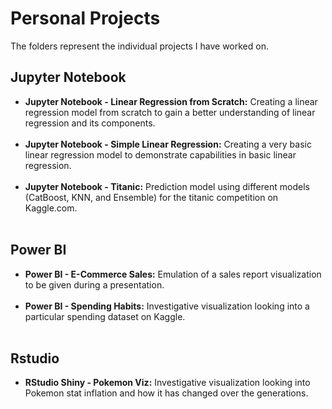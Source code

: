 <h1>Personal Projects</h1>
The folders represent the individual projects I have worked on.

<h2>Jupyter Notebook</h2>
<ul>
<li><b>Jupyter Notebook - Linear Regression from Scratch:</b> Creating a linear regression model from scratch to gain a better understanding of linear regression and its components.</li> <br>
<li><b>Jupyter Notebook - Simple Linear Regression:</b> Creating a very basic linear regression model to demonstrate capabilities in basic linear regression.</li> <br>
<li><b>Jupyter Notebook - Titanic:</b> Prediction model using different models (CatBoost, KNN, and Ensemble) for the titanic competition on Kaggle.com.</li> <br>
</ul>

<h2>Power BI</h2>
<ul>
<li><b>Power BI - E-Commerce Sales:</b> Emulation of a sales report visualization to be given during a presentation.</li> <br>
<li><b>Power BI - Spending Habits:</b> Investigative visualization looking into a particular spending dataset on Kaggle.</li> <br>
</ul>

<h2>Rstudio</h2>
<ul>
<li><b>RStudio Shiny - Pokemon Viz:</b> Investigative visualization looking into Pokemon stat inflation and how it has changed over the generations.</li> <br>
</ul>
